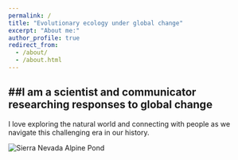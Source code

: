 ```yaml
---
permalink: /
title: "Evolutionary ecology under global change"
excerpt: "About me:"
author_profile: true
redirect_from: 
  - /about/
  - /about.html
---
```


##I am a scientist and communicator researching responses to global change
-
I love exploring the natural world and connecting with people as we navigate this challenging era in our history.

![Sierra Nevada Alpine Pond](C:/Users/prile/Documents/Website/eprileson.github.io/images/PXL_20220510_195253982.jpg "getting cold feet while exploring nature")
